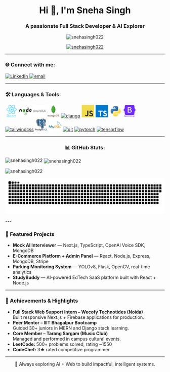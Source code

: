 <h1 align="center">Hi 👋, I'm Sneha Singh</h1>

<h3 align="center">A passionate Full Stack Developer & AI Explorer</h3>

<p align="center">
  <img src="https://komarev.com/ghpvc/?username=snehasingh022&label=Profile%20views&color=0e75b6&style=flat" alt="snehasingh022" />
</p>

<p align="center">
  <a href="https://github.com/ryo-ma/github-profile-trophy">
    <img src="https://github-profile-trophy.vercel.app/?username=snehasingh022&theme=algolia&margin-w=10&margin-h=10" alt="snehasingh022" />
  </a>
</p>

---

<h3 align="left">🌐 Connect with me:</h3>
<p align="left">
  <a href="https://www.linkedin.com/in/sneha-singh-269645287/" target="blank">
    <img align="center" src="https://raw.githubusercontent.com/rahuldkjain/github-profile-readme-generator/master/src/images/icons/Social/linked-in-alt.svg" alt="LinkedIn" height="30" width="40" />
  </a>
  <a href="mailto:snehasingh842003@gmail.com" target="blank">
    <img align="center" src="https://upload.wikimedia.org/wikipedia/commons/4/4e/Gmail_Icon.png" alt="email" height="30" width="40" />
  </a>
</p>

---

<h3 align="left">🛠️ Languages & Tools:</h3>
<p align="left">
  <a href="https://reactjs.org/" target="_blank"><img src="https://raw.githubusercontent.com/devicons/devicon/master/icons/react/react-original-wordmark.svg" alt="react" width="40" height="40"/></a>
  <a href="https://nodejs.org/" target="_blank"><img src="https://raw.githubusercontent.com/devicons/devicon/master/icons/nodejs/nodejs-original-wordmark.svg" alt="nodejs" width="40" height="40"/></a>
  <a href="https://expressjs.com/" target="_blank"><img src="https://raw.githubusercontent.com/devicons/devicon/master/icons/express/express-original-wordmark.svg" alt="express" width="40" height="40"/></a>
  <a href="https://www.mongodb.com/" target="_blank"><img src="https://raw.githubusercontent.com/devicons/devicon/master/icons/mongodb/mongodb-original-wordmark.svg" alt="mongodb" width="40" height="40"/></a>
  <a href="https://www.djangoproject.com/" target="_blank"><img src="https://cdn.worldvectorlogo.com/logos/django.svg" alt="django" width="40" height="40"/></a>
  <a href="https://developer.mozilla.org/en-US/docs/Web/JavaScript" target="_blank"><img src="https://raw.githubusercontent.com/devicons/devicon/master/icons/javascript/javascript-original.svg" alt="javascript" width="40" height="40"/></a>
  <a href="https://www.typescriptlang.org/" target="_blank"><img src="https://raw.githubusercontent.com/devicons/devicon/master/icons/typescript/typescript-original.svg" alt="typescript" width="40" height="40"/></a>
  <a href="https://www.python.org/" target="_blank"><img src="https://raw.githubusercontent.com/devicons/devicon/master/icons/python/python-original.svg" alt="python" width="40" height="40"/></a>
  <a href="https://getbootstrap.com/" target="_blank"><img src="https://raw.githubusercontent.com/devicons/devicon/master/icons/bootstrap/bootstrap-plain-wordmark.svg" alt="bootstrap" width="40" height="40"/></a>
  <a href="https://tailwindcss.com/" target="_blank"><img src="https://www.vectorlogo.zone/logos/tailwindcss/tailwindcss-icon.svg" alt="tailwindcss" width="40" height="40"/></a>
  <a href="https://www.postgresql.org/" target="_blank"><img src="https://raw.githubusercontent.com/devicons/devicon/master/icons/postgresql/postgresql-original-wordmark.svg" alt="postgresql" width="40" height="40"/></a>
  <a href="https://www.mysql.com/" target="_blank"><img src="https://raw.githubusercontent.com/devicons/devicon/master/icons/mysql/mysql-original-wordmark.svg" alt="mysql" width="40" height="40"/></a>
  <a href="https://git-scm.com/" target="_blank"><img src="https://www.vectorlogo.zone/logos/git-scm/git-scm-icon.svg" alt="git" width="40" height="40"/></a>
  <a href="https://pytorch.org/" target="_blank"><img src="https://www.vectorlogo.zone/logos/pytorch/pytorch-icon.svg" alt="pytorch" width="40" height="40"/></a>
  <a href="https://www.tensorflow.org/" target="_blank"><img src="https://www.vectorlogo.zone/logos/tensorflow/tensorflow-icon.svg" alt="tensorflow" width="40" height="40"/></a>
</p>

---

<h3 align="center">📊 GitHub Stats:</h3>

<p><img align="left" src="https://github-readme-stats.vercel.app/api/top-langs?username=snehasingh022&show_icons=true&locale=en&layout=compact&theme=radical" alt="snehasingh022" /></p>

<p>&nbsp;<img align="center" src="https://github-readme-stats.vercel.app/api?username=snehasingh022&show_icons=true&locale=en&theme=radical" alt="snehasingh022" /></p>

<p><img align="center" src="https://github-readme-streak-stats.herokuapp.com/?user=snehasingh022&theme=radical" alt="snehasingh022" /></p>

<p align="center">
<picture>
  <source media="(prefers-color-scheme: dark)" srcset="https://raw.githubusercontent.com/snehasingh022/snehasingh022/output/github-snake-dark.svg">
  <source media="(prefers-color-scheme: light)" srcset="https://raw.githubusercontent.com/snehasingh022/snehasingh022/output/github-snake.svg">
  <img alt="snake animation" src="https://raw.githubusercontent.com/snehasingh022/snehasingh022/output/github-snake.svg">
</picture>
</p>
---

### 📁 Featured Projects

- **Mock AI Interviewer** — Next.js, TypeScript, OpenAI Voice SDK, MongoDB  
- **E-Commerce Platform + Admin Panel** — React, Node.js, Express, MongoDB, Stripe  
- **Parking Monitoring System** — YOLOv8, Flask, OpenCV, real-time analytics  
- **StudyBuddy** — AI-powered EdTech SaaS platform built with React + Node.js  

---

### 🏅 Achievements & Highlights

- **Full Stack Web Support Intern – Wecofy Technotides (Noida)**  
  Built responsive Next.js + Firebase applications for production.
- **Peer Mentor – IIIT Bhagalpur Bootcamp**  
  Guided 30+ juniors in MERN and Django stack learning.
- **Core Member – Tarang Sargam (Music Club)**  
  Managed and performed in campus cultural events.
- **LeetCode:** 500+ problems solved, rating ~1550  
- **CodeChef:** 3★ rated competitive programmer  

---

<p align="center">💬 Always exploring AI + Web to build impactful, intelligent systems.</p>

